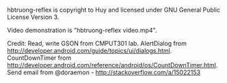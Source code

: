 hbtruong-reflex is copyright to Huy and licensed under GNU General Public License Version 3.

Video demonstration is "hbtruong-reflex video.mp4".

Credit:
Read, write GSON from CMPUT301 lab.
AlertDialog from http://developer.android.com/guide/topics/ui/dialogs.html.
CountDownTimer from http://developer.android.com/reference/android/os/CountDownTimer.html.
Send email from @doraemon - http://stackoverflow.com/a/15022153

